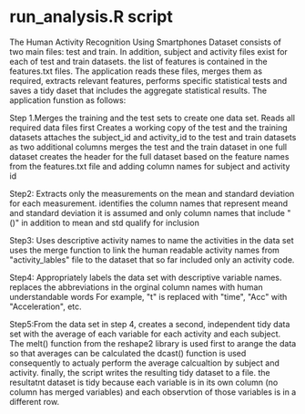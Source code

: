run_analysis.R script
=====================
The Human Activity Recognition Using Smartphones Dataset consists of two main files: test and train. In addition,  subject and activity files exist for each of test and train datasets. the list of features is contained in the features.txt files.
The application reads these files, merges them as required, extracts relevant features, performs specific statistical tests and saves a tidy daset that includes the aggregate statistical results. The application funstion as follows:

Step 1.Merges the training and the test sets to create one data set.
  Reads all required data files first
  Creates a working copy of the test and the training datasets
  attaches the subject_id and activity_id to the test and train datasets as two additional columns
  merges the test and the train dataset in one full dataset
  creates the header for the full dataset based on the feature names from the features.txt file and adding column names for subject and activity id
  
Step2: Extracts only the measurements on the mean and standard deviation for each measurement. 
  identifies the column names that represent meand and standard deviation 
  it is assumed and only column names that include "()" in addition to mean and std qualify for inclusion
  
Step3: Uses descriptive activity names to name the activities in the data set
  uses the merge function to link the human readable activity names from "activity_lables" file to the dataset that so far included only an activity code.
  
Step4: Appropriately labels the data set with descriptive variable names.
  replaces the abbreviations in the orginal column names with human understandable words
  For example, "t" is replaced with "time", "Acc" with "Acceleration", etc.

Step5:From the data set in step 4, creates a second, independent tidy data set with the average of each variable for each activity and each subject.
  The melt() function from the reshape2 library is used first to arange the data so that averages can be calculated
  the dcast() function is used consequently to actualy perform the average calcualtion by subject and activity.
  finally, the script writes the resulting tidy dataset to a file.
  the resultatnt dataset is tidy because each variable is in its own column (no column has merged variables) and each observtion of those variables is in a different row.
  
  
